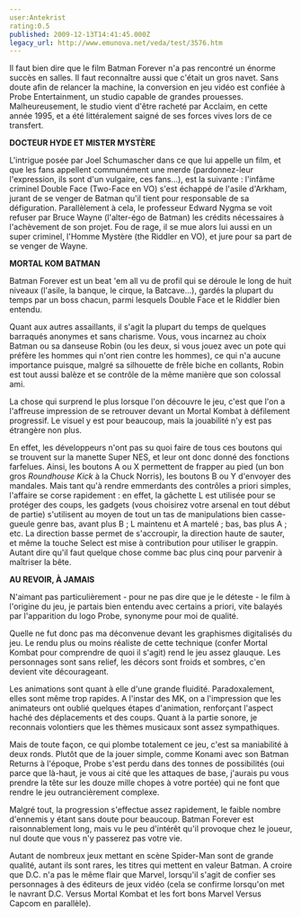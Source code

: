 ```yaml
---
user:Antekrist
rating:0.5
published: 2009-12-13T14:41:45.000Z
legacy_url: http://www.emunova.net/veda/test/3576.htm
---
```

Il faut bien dire que le film Batman Forever n'a pas rencontré un énorme succès en salles. Il faut reconnaître aussi que c'était un gros navet. Sans doute afin de relancer la machine, la conversion en jeu vidéo est confiée à Probe Entertainment, un studio capable de grandes prouesses. Malheureusement, le studio vient d'être racheté par Acclaim, en cette année 1995, et a été littéralement saigné de ses forces vives lors de ce transfert.  

  

**DOCTEUR HYDE ET MISTER MYSTÈRE**  

L'intrigue posée par Joel Schumascher dans ce que lui appelle un film, et que les fans appellent communément une merde (pardonnez-leur l'expression, ils sont d'un vulgaire, ces fans...), est la suivante : l'infâme criminel Double Face (Two-Face en VO) s'est échappé de l'asile d'Arkham, jurant de se venger de Batman qu'il tient pour responsable de sa défiguration. Parallèlement à cela, le professeur Edward Nygma se voit refuser par Bruce Wayne (l'alter-égo de Batman) les crédits nécessaires à l'achèvement de son projet. Fou de rage, il se mue alors lui aussi en un super criminel, l'Homme Mystère (the Riddler en VO), et jure pour sa part de se venger de Wayne.  

  

**MORTAL KOM BATMAN**  

Batman Forever est un beat 'em all vu de profil qui se déroule le long de huit niveaux (l'asile, la banque, le cirque, la Batcave...), gardés la plupart du temps par un boss chacun, parmi lesquels Double Face et le Riddler bien entendu.  

Quant aux autres assaillants, il s'agit la plupart du temps de quelques barraqués anonymes et sans charisme. Vous, vous incarnez au choix Batman ou sa danseuse Robin (ou les deux, si vous jouez avec un pote qui préfère les hommes qui n'ont rien contre les hommes), ce qui n'a aucune importance puisque, malgré sa silhouette de frêle biche en collants, Robin est tout aussi balèze et se contrôle de la même manière que son colossal ami.  

La chose qui surprend le plus lorsque l'on découvre le jeu, c'est que l'on a l'affreuse impression de se retrouver devant un Mortal Kombat à défilement progressif. Le visuel y est pour beaucoup, mais la jouabilité n'y est pas étrangère non plus.  

En effet, les développeurs n'ont pas su quoi faire de tous ces boutons qui se trouvent sur la manette Super NES, et leur ont donc donné des fonctions farfelues. Ainsi, les boutons A ou X permettent de frapper au pied (un bon gros _Roundhouse Kick_ à la Chuck Norris), les boutons B ou Y d'envoyer des mandales. Mais tant qu'à rendre emmerdants des contrôles a priori simples, l'affaire se corse rapidement : en effet, la gâchette L est utilisée pour se protéger des coups, les gadgets (vous choisirez votre arsenal en tout début de partie) s'utilisent au moyen de tout un tas de manipulations bien casse-gueule genre bas, avant plus B ; L maintenu et A martelé ; bas, bas plus A ; etc. La direction basse permet de s'accroupir, la direction haute de sauter, et même la touche Select est mise à contribution pour utiliser le grappin. Autant dire qu'il faut quelque chose comme bac plus cinq pour parvenir à maîtriser la bête.  

  

**AU REVOIR, À JAMAIS**  

N'aimant pas particulièrement - pour ne pas dire que je le déteste - le film à l'origine du jeu, je partais bien entendu avec certains a priori, vite balayés par l'apparition du logo Probe, synonyme pour moi de qualité.  

Quelle ne fut donc pas ma déconvenue devant les graphismes digitalisés du jeu. Le rendu plus ou moins réaliste de cette technique (confer Mortal Kombat pour comprendre de quoi il s'agit) rend le jeu assez glauque. Les personnages sont sans relief, les décors sont froids et sombres, c'en devient vite décourageant.  

Les animations sont quant à elle d'une grande fluidité. Paradoxalement, elles sont même trop rapides. A l'instar des MK, on a l'impression que les animateurs ont oublié quelques étapes d'animation, renforçant l'aspect haché des déplacements et des coups. Quant à la partie sonore, je reconnais volontiers que les thèmes musicaux sont assez sympathiques.  

Mais de toute façon, ce qui plombe totalement ce jeu, c'est sa maniabilité à deux ronds. Plutôt que de la jouer simple, comme Konami avec son Batman Returns à l'époque, Probe s'est perdu dans des tonnes de possibilités (oui parce que là-haut, je vous ai cité que les attaques de base, j'aurais pu vous prendre la tête sur les douze mille chopes à votre portée) qui ne font que rendre le jeu outrancièrement complexe.  

Malgré tout, la progression s'effectue assez rapidement, le faible nombre d'ennemis y étant sans doute pour beaucoup. Batman Forever est raisonnablement long, mais vu le peu d'intérêt qu'il provoque chez le joueur, nul doute que vous n'y passerez pas votre vie.  

Autant de nombreux jeux mettant en scène Spider-Man sont de grande qualité, autant ils sont rares, les titres qui mettent en valeur Batman. A croire que D.C. n'a pas le même flair que Marvel, lorsqu'il s'agit de confier ses personnages à des éditeurs de jeux vidéo (cela se confirme lorsqu'on met le navrant D.C. Versus Mortal Kombat et les fort bons Marvel Versus Capcom en parallèle).